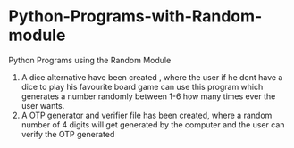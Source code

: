 # Python-Programs-with-Random-module
 Python Programs using the Random Module
 1) A dice alternative have been created , where the user if he dont have a dice to play his favourite board game can use this program which generates a
 number randomly between 1-6 how many times ever the user wants.
 2) A OTP generator and verifier file has been created, where a random number of 4 digits will get generated by the computer and the user can verify the
 OTP generated
